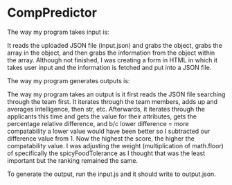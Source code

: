# CompPredictor

The way my program takes input is: 

  It reads the uploaded JSON file (input.json) and grabs the object, grabs the array in the object, and then grabs the information from the object within the array. Although not finished, I was creating a form in HTML in which it takes user input and the information is fetched and put into a JSON file.
  
The way my program generates outputs is: 

  The way my program takes an output is it first reads the JSON file searching through the team first. It iterates through the team members, adds up and averages intelligence, then str, etc. Afterwards, it iterates through the applicants this time and gets the value for their attributes, gets the percentage relative difference, and b/c lower difference = more compatability a lower value would have been better so I subtracted our difference value from 1. Now the highest the score, the higher the compatability value. I was adjusting the weight (multiplication of math.floor) of specifically the spicyFoodTolerance as I thought that was the least important but the ranking remained the same. 
  
  To generate the output, run the input.js and it should write to output.json.
